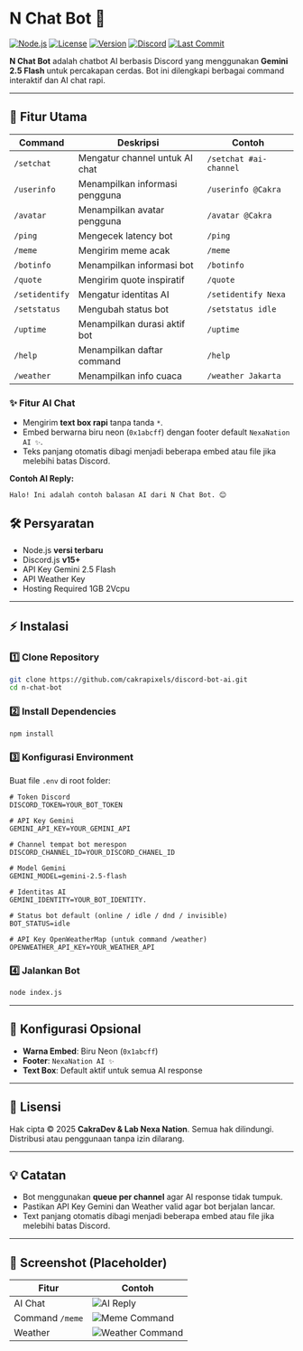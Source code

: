 # N Chat Bot 🤖

[![Node.js](https://img.shields.io/badge/Node.js-latest-green.svg)](https://nodejs.org/) 
[![License](https://img.shields.io/badge/License-Reserved-red.svg)](#) 
[![Version](https://img.shields.io/badge/Version-1.0.0-blue.svg)](#)
[![Discord](https://img.shields.io/badge/Join-Discord-7289DA?logo=discord&logoColor=white)](https://discord.nexanetwork.fun/*)
[![Last Commit](https://img.shields.io/github/last-commit/username/n-chat-bot)](https://github.com/username/n-chat-bot)

**N Chat Bot** adalah chatbot AI berbasis Discord yang menggunakan **Gemini 2.5 Flash** untuk percakapan cerdas. Bot ini dilengkapi berbagai command interaktif dan AI chat rapi.

---

## 🚀 Fitur Utama

| Command | Deskripsi | Contoh |
|---------|-----------|--------|
| `/setchat` | Mengatur channel untuk AI chat | `/setchat #ai-channel` |
| `/userinfo` | Menampilkan informasi pengguna | `/userinfo @Cakra` |
| `/avatar` | Menampilkan avatar pengguna | `/avatar @Cakra` |
| `/ping` | Mengecek latency bot | `/ping` |
| `/meme` | Mengirim meme acak | `/meme` |
| `/botinfo` | Menampilkan informasi bot | `/botinfo` |
| `/quote` | Mengirim quote inspiratif | `/quote` |
| `/setidentify` | Mengatur identitas AI | `/setidentify Nexa` |
| `/setstatus` | Mengubah status bot | `/setstatus idle` |
| `/uptime` | Menampilkan durasi aktif bot | `/uptime` |
| `/help` | Menampilkan daftar command | `/help` |
| `/weather` | Menampilkan info cuaca | `/weather Jakarta` |

### ✨ Fitur AI Chat
- Mengirim **text box rapi** tanpa tanda `*`.  
- Embed berwarna biru neon (`0x1abcff`) dengan footer default `NexaNation AI ✨`.  
- Teks panjang otomatis dibagi menjadi beberapa embed atau file jika melebihi batas Discord.

**Contoh AI Reply:**

```text
Halo! Ini adalah contoh balasan AI dari N Chat Bot. 😊

```

## 🛠️ Persyaratan

* Node.js **versi terbaru**
* Discord.js **v15+**
* API Key Gemini 2.5 Flash
* API Weather Key
* Hosting Required 1GB 2Vcpu

---

## ⚡ Instalasi

### 1️⃣ Clone Repository

```bash
git clone https://github.com/cakrapixels/discord-bot-ai.git
cd n-chat-bot
```

### 2️⃣ Install Dependencies

```bash
npm install
```

### 3️⃣ Konfigurasi Environment

Buat file `.env` di root folder:

```env
# Token Discord
DISCORD_TOKEN=YOUR_BOT_TOKEN

# API Key Gemini
GEMINI_API_KEY=YOUR_GEMINI_API

# Channel tempat bot merespon
DISCORD_CHANNEL_ID=YOUR_DISCORD_CHANEL_ID

# Model Gemini
GEMINI_MODEL=gemini-2.5-flash

# Identitas AI
GEMINI_IDENTITY=YOUR_BOT_IDENTITY.

# Status bot default (online / idle / dnd / invisible)
BOT_STATUS=idle

# API Key OpenWeatherMap (untuk command /weather)
OPENWEATHER_API_KEY=YOUR_WEATHER_API
```

### 4️⃣ Jalankan Bot

```bash
node index.js
```

---

## 🎨 Konfigurasi Opsional

* **Warna Embed**: Biru Neon (`0x1abcff`)
* **Footer**: `NexaNation AI ✨`
* **Text Box**: Default aktif untuk semua AI response

---

## 📄 Lisensi

Hak cipta © 2025 **CakraDev & Lab Nexa Nation**. Semua hak dilindungi.
Distribusi atau penggunaan tanpa izin dilarang.

---

## 💡 Catatan

* Bot menggunakan **queue per channel** agar AI response tidak tumpuk.
* Pastikan API Key Gemini dan Weather valid agar bot berjalan lancar.
* Text panjang otomatis dibagi menjadi beberapa embed atau file jika melebihi batas Discord.

---

## 📸 Screenshot (Placeholder)

| Fitur           | Contoh                                         |
| --------------- | ---------------------------------------------- |
| AI Chat         | ![AI Reply](https://i.imgur.com/YjGfQ5K.png)  |
| Command `/meme` | ![Meme Command](https://i.imgur.com/w3xaJ3r.png) |
| Weather         | ![Weather Command](https://i.imgur.com/Msy0bUi.png) |
